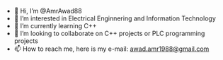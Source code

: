 - 👋 Hi, I’m @AmrAwad88
- 👀 I’m interested in Electrical Enginnering and Information Technology
- 🌱 I’m currently learning C++
- 💞️ I’m looking to collaborate on C++ projects or PLC programming projects
- 📫 How to reach me, here is my e-mail: awad.amr1988@gmail.com

<!---
AmrAwad88/AmrAwad88 is a ✨ special ✨ repository because its `README.md` (this file) appears on your GitHub profile.
You can click the Preview link to take a look at your changes.
--->
